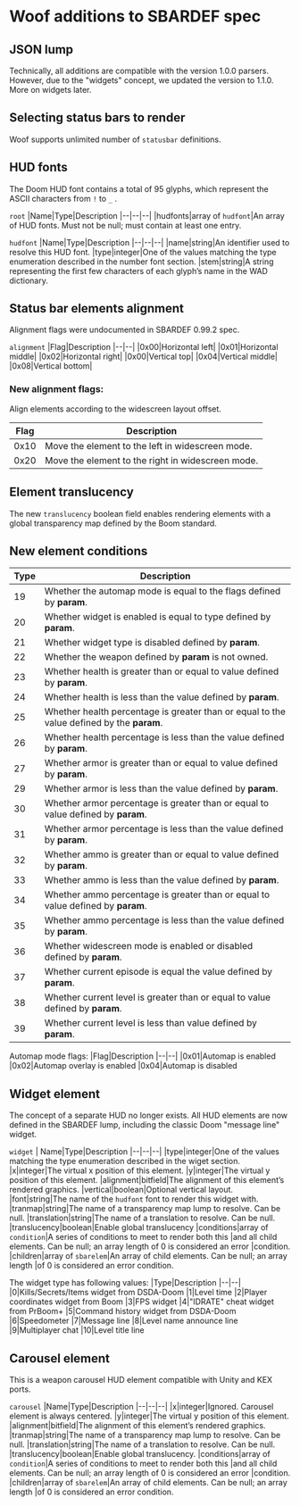 # Woof additions to SBARDEF spec

## JSON lump
Technically, all additions are compatible with the version 1.0.0 parsers. However, due to the "widgets" concept, we updated the version to 1.1.0. More on widgets later.

## Selecting status bars to render
Woof supports unlimited number of `statusbar`  definitions.

## HUD fonts
The Doom HUD font contains a total of 95 glyphs, which represent the ASCII characters from `!` to `_` .

`root`
|Name|Type|Description
|--|--|--|
|hudfonts|array of `hudfont`|An array of HUD fonts. Must not be null; must contain at least one entry.

`hudfont`
|Name|Type|Description
|--|--|--|
|name|string|An identifier used to resolve this HUD font.
|type|integer|One of the values matching the type enumeration described in the number font section.
|stem|string|A string representing the first few characters of each glyph’s name in the WAD dictionary.

## Status bar elements alignment
Alignment flags were undocumented in SBARDEF 0.99.2 spec.

`alignment`
|Flag|Description
|--|--|
|0x00|Horizontal left|
|0x01|Horizontal middle|
|0x02|Horizontal right|
|0x00|Vertical top|
|0x04|Vertical middle|
|0x08|Vertical bottom|

### New alignment flags: 
Align elements according to the widescreen layout offset.

|Flag|Description
|--|--|
|0x10|Move the element to the left in widescreen mode.
|0x20|Move the element to the right in widescreen mode.

## Element translucency
The new `translucency` boolean field enables rendering elements with a global transparency map defined by the Boom standard.

## New element conditions
|Type|Description
|--|--|
|19|Whether the automap mode is equal to the flags defined by **param**.
|20|Whether widget is enabled is equal to type defined by **param**.
|21|Whether widget type is disabled defined by **param**.
|22|Whether the weapon defined by **param** is not owned.
|23|Whether health is greater than or equal to value defined by **param**.
|24|Whether health is less than the value defined by **param**.
|25|Whether health percentage is greater than or equal to the value defined by the **param**.
|26|Whether health percentage is less than the value defined by **param**.
|27|Whether armor is greater than or equal to value defined by **param**.
|29|Whether armor is less than the value defined by **param**.
|30|Whether armor percentage is greater than or equal to value defined by **param**.
|31|Whether armor percentage is less than the value defined by **param**.
|32|Whether ammo is greater than or equal to value defined by **param**.
|33|Whether ammo is less than the value defined by **param**.
|34|Whether ammo percentage is greater than or equal to value defined by **param**.
|35|Whether ammo percentage is less than the value defined by **param**.
|36|Whether widescreen mode is enabled or disabled defined by **param**.
|37|Whether current episode is equal the value defined by **param**.
|38|Whether current level is greater than or equal to value defined by **param**.
|39|Whether current level is less than value defined by **param**.

Automap mode flags:
|Flag|Description
|--|--|
|0x01|Automap is enabled
|0x02|Automap overlay is enabled
|0x04|Automap is disabled

## Widget element
The concept of a separate HUD no longer exists. All HUD elements are now defined in the SBARDEF lump, including the classic Doom "message line" widget.

`widget`
| Name|Type|Description
|--|--|--|
|type|integer|One of the values matching the type enumeration described in the wiget section.
|x|integer|The virtual x position of this element.
|y|integer|The virtual y position of this element.
|alignment|bitfield|The alignment of this element’s rendered graphics.
|vertical|boolean|Optional vertical layout.
|font|string|The name of the `hudfont` font to render this widget with.
|tranmap|string|The name of a transparency map lump to resolve. Can be null.
|translation|string|The name of a translation to resolve. Can be null.
|translucency|boolean|Enable global translucency
|conditions|array of `condition`|A series of conditions to meet to render both this |and all child elements. Can be null; an array length of 0 is considered an error |condition.
|children|array of `sbarelem`|An array of child elements. Can be null; an array length |of 0 is considered an error condition.

The widget type has following values:
|Type|Description
|--|--|
|0|Kills/Secrets/Items widget from DSDA-Doom
|1|Level time
|2|Player coordinates widget from Boom
|3|FPS widget
|4|"IDRATE" cheat widget from PrBoom+
|5|Command history widget from DSDA-Doom
|6|Speedometer
|7|Message line
|8|Level name announce line
|9|Multiplayer chat
|10|Level title line

## Carousel element
This is a weapon carousel HUD element compatible with Unity and KEX ports.

`carousel`
|Name|Type|Description
|--|--|--|
|x|integer|Ignored. Carousel element is always centered.
|y|integer|The virtual y position of this element.
|alignment|bitfield|The alignment of this element’s rendered graphics.
|tranmap|string|The name of a transparency map lump to resolve. Can be null.
|translation|string|The name of a translation to resolve. Can be null.
|translucency|boolean|Enable global translucency.
|conditions|array of `condition`|A series of conditions to meet to render both this |and all child elements. Can be null; an array length of 0 is considered an error |condition.
|children|array of `sbarelem`|An array of child elements. Can be null; an array length |of 0 is considered an error condition.
